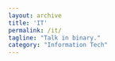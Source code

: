 ```yaml
---
layout: archive
title: 'IT'
permalink: /it/
tagline: "Talk in binary."
category: "Information Tech"
---
```

